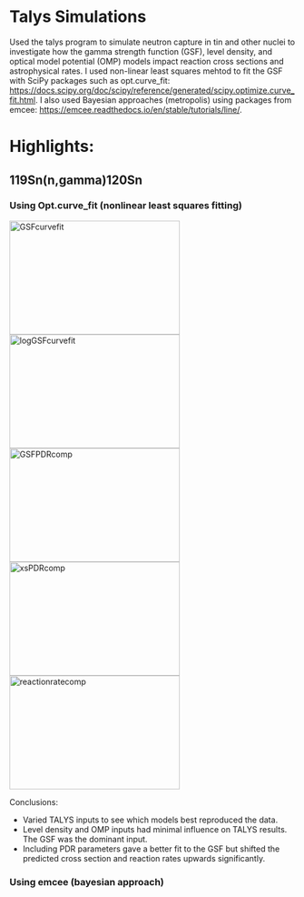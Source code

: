 # Talys Simulations
Used the talys program to simulate neutron capture in tin and other nuclei to investigate how the gamma strength function (GSF), level density, and optical model potential (OMP) models impact reaction cross sections and astrophysical rates. I used non-linear least squares mehtod to fit the GSF with SciPy packages such as opt.curve_fit: https://docs.scipy.org/doc/scipy/reference/generated/scipy.optimize.curve_fit.html. I also used Bayesian approaches (metropolis) using packages from emcee: https://emcee.readthedocs.io/en/stable/tutorials/line/. 

# Highlights:

## 119Sn(n,gamma)120Sn
### Using Opt.curve_fit (nonlinear least squares fitting)
<img src="https://github.com/user-attachments/assets/c7300b0a-27a4-4cee-850b-5b3fed8b9ff0" alt="GSFcurvefit" width="300" height="200"/>
<img src="https://github.com/user-attachments/assets/916ebc2e-15af-4152-b395-239d7676bd6d" alt="logGSFcurvefit" width="300" height="200"/>
<img src="https://github.com/user-attachments/assets/f25cb7bb-ada3-43b5-baa9-dbc80b58d955" alt="GSFPDRcomp" width="300" height="200"/>
<img src="https://github.com/user-attachments/assets/70604594-8d8e-402a-9bf4-86473b5b7792" alt="xsPDRcomp" width="300" height="200"/>
<img src="https://github.com/user-attachments/assets/d47c13fb-34b9-431a-a015-d9cc29e7bc84" alt="reactionratecomp" width="300" height="200"/>

Conclusions:
- Varied TALYS inputs to see which models best reproduced the data.
- Level density and OMP inputs had minimal influence on TALYS results. The GSF was the dominant input. 
- Including PDR parameters gave a better fit to the GSF but shifted the predicted cross section and reaction rates upwards significantly.

### Using emcee (bayesian approach)
